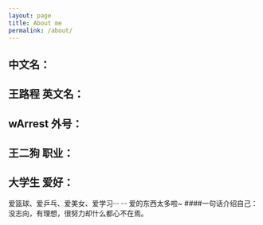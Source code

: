 ```yaml
---
layout: page
title: About me
permalink: /about/
---
```

中文名：
----
王路程
英文名：
----
wArrest
外号：
----
王二狗
职业：
----
大学生
爱好：
----
爱篮球、爱乒乓、爱美女、爱学习··· ··· 爱的东西太多啦~
####一句话介绍自己：
没志向，有理想，很努力却什么都心不在焉。
